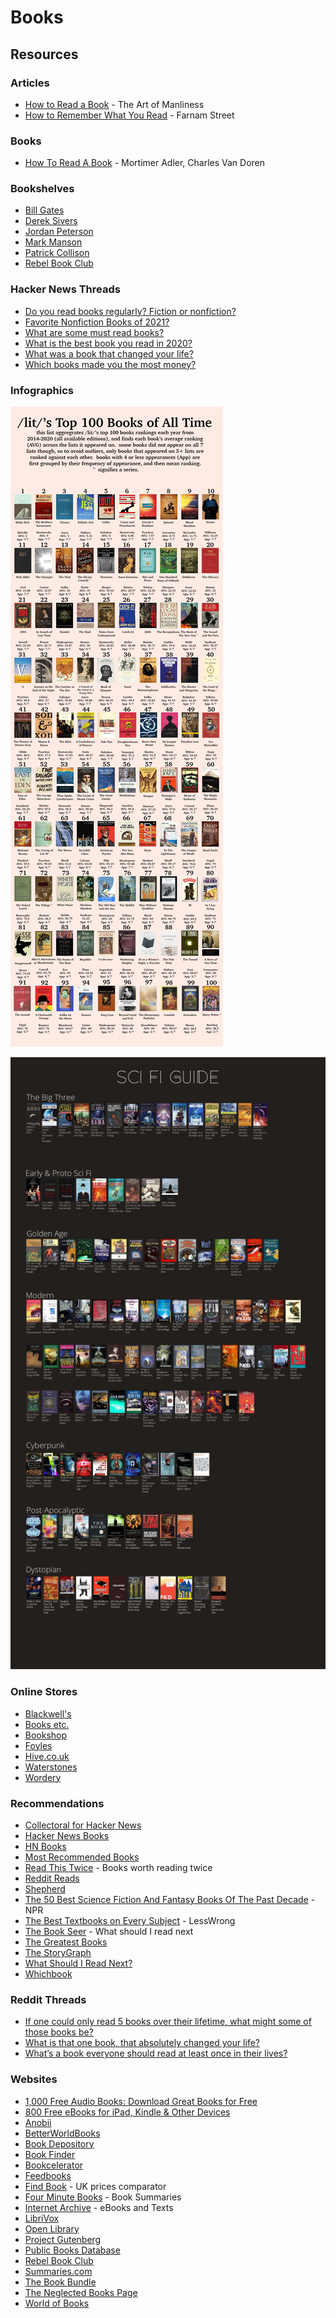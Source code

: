 # Books

## Resources

### Articles

* [How to Read a Book](https://www.artofmanliness.com/articles/how-to-read-a-book/) - The Art of Manliness
* [How to Remember What You Read](https://fs.blog/2021/08/remember-books/) - Farnam Street

### Books

* [How To Read A Book](https://smile.amazon.co.uk/dp/0671212095/) - Mortimer Adler, Charles Van Doren

### Bookshelves

* [Bill Gates](https://www.gatesnotes.com/Books)
* [Derek Sivers](https://sive.rs/book)
* [Jordan Peterson](https://www.jordanbpeterson.com/great-books/)
* [Mark Manson](https://markmanson.net/best-books)
* [Patrick Collison](https://patrickcollison.com/bookshelf)
* [Rebel Book Club](https://rebelbook.club/library/)

### Hacker News Threads

* [Do you read books regularly? Fiction or nonfiction?](https://news.ycombinator.com/item?id=26593122)
* [Favorite Nonfiction Books of 2021?](https://news.ycombinator.com/item?id=29507085)
* [What are some must read books?](https://news.ycombinator.com/item?id=29462663)
* [What is the best book you read in 2020?](https://news.ycombinator.com/item?id=25590522)
* [What was a book that changed your life?](https://news.ycombinator.com/item?id=25530700)
* [Which books made you the most money?](https://news.ycombinator.com/item?id=26321793)

### Infographics

![/lit/'s Top 100 Books of All Time](../.gitbook/assets/lits-top-100-books-of-all-time.jpg)

![Sci-Fi Guide](../.gitbook/assets/r55odll.jpeg)

### Online Stores

* [Blackwell's](https://blackwells.co.uk/bookshop/home)
* [Books etc.](https://www.booksetc.co.uk)
* [Bookshop](https://uk.bookshop.org)
* [Foyles](https://www.foyles.co.uk)
* [Hive.co.uk](https://www.hive.co.uk)
* [Waterstones](https://www.waterstones.com)
* [Wordery](https://wordery.com)

### Recommendations

* [Collectoral for Hacker News](https://www.collectoral.com/group/hacker-news)
* [Hacker News Books](https://hackernewsbooks.com)
* [HN Books](https://yahnd.com/books/)
* [Most Recommended Books](https://mostrecommendedbooks.com)
* [Read This Twice](https://www.readthistwice.com) - Books worth reading twice
* [Reddit Reads](https://www.redditreads.com)
* [Shepherd](https://shepherd.com)
* [The 50 Best Science Fiction And Fantasy Books Of The Past Decade](https://www.npr.org/2021/08/18/1027159166/best-books-science-fiction-fantasy-past-decade) - NPR
* [The Best Textbooks on Every Subject](https://www.lesswrong.com/posts/xg3hXCYQPJkwHyik2/the-best-textbooks-on-every-subject) - LessWrong
* [The Book Seer](https://bookseer.com) - What should I read next
* [The Greatest Books](https://thegreatestbooks.org)
* [The StoryGraph](https://app.thestorygraph.com)
* [What Should I Read Next?](https://www.whatshouldireadnext.com)
* [Whichbook](https://www.whichbook.net)

### Reddit Threads

* [If one could only read 5 books over their lifetime, what might some of those books be?](https://www.reddit.com/r/InsightfulQuestions/comments/mrvcpe/if\_one\_could\_only\_read\_5\_books\_over\_their/)
* [What is that one book, that absolutely changed your life?](https://www.reddit.com/r/AskReddit/comments/m7nz9t/what\_is\_that\_one\_book\_that\_absolutely\_changed/)
* [What’s a book everyone should read at least once in their lives?](https://www.reddit.com/r/AskReddit/comments/nvl2dd/whats\_a\_book\_everyone\_should\_read\_at\_least\_once/)

### Websites

* [1,000 Free Audio Books: Download Great Books for Free](https://www.openculture.com/freeaudiobooks)
* [800 Free eBooks for iPad, Kindle & Other Devices](https://www.openculture.com/free\_ebooks)
* [Anobii](https://www.anobii.com)
* [BetterWorldBooks](https://www.betterworldbooks.com)
* [Book Depository](https://www.bookdepository.com)
* [Book Finder](https://www.bookfinder.com)
* [Bookcelerator](https://bookcelerator.com)
* [Feedbooks](https://it.feedbooks.com/publicdomain)
* [Find Book](https://www.find-book.co.uk) - UK prices comparator
* [Four Minute Books](https://fourminutebooks.com/book-summaries/) - Book Summaries
* [Internet Archive](https://archive.org/details.php?identifier=texts) - eBooks and Texts
* [LibriVox](https://librivox.org)
* [Open Library](https://openlibrary.org)
* [Project Gutenberg](https://www.gutenberg.org)
* [Public Books Database](https://www.publicbooks.org/public-books-database/)
* [Rebel Book Club](https://www.rebelbook.club)
* [Summaries.com](https://summaries.com)
* [The Book Bundle](https://www.thebookbundle.com)
* [The Neglected Books Page](https://neglectedbooks.com)
* [World of Books](https://www.worldofbooks.com/en-gb)
